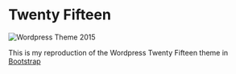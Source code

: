 Twenty Fifteen
===============

![Wordpress Theme 2015](https://make.wordpress.org/core/files/2014/09/tf8-1024x796.jpg)

This is my reproduction of the Wordpress Twenty Fifteen theme in [Bootstrap](http://getbootstrap.com/)